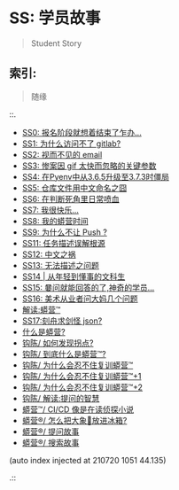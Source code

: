 # SS: 学员故事
> Student Story

## 索引:
> 随缘

::.

- [ SS0: 报名阶段就想着结束了乍办...](190713-SS0-after101camp.md)
- [ SS1: 为什么访问不了 gitlab?](190714-SS1-ie-err.md)
- [ SS2: 视而不见的 email](190724-SS2-email-and.md)
- [ SS3: 惨案因 gif 太快而忽略的关键参数](190811-SS3-gif-project-id.md)
- [ SS4: 在Pyenv中从3.6.5升级至3.7.3时僵局](190815-block-pyenv373.md)
- [ SS5: 仓库文件用中文命名之囧](190815-uri-anti-chinese.md)
- [ SS6: 在判断死角里日常喷血](190818-auto-list2str.md)
- [ SS7: 我很快乐...](190912-i-am-happy.md)
- [ SS8: 我的蟒营时间](190914-jy-time-story.md)
- [ SS9: 为什么不让 Push ?](190920-why-cant-push.md)
- [ SS11: 任务描述误解根源](191108-chaos-tasks.md)
- [ SS12: 中文之祸](191108-chinese-chaos.md)
- [ SS13: 无法描述之问题](191109-2py-chaos-ask.md)
- [ SS14 | 从年轻到懂事的文科生](191115-SS14-datetime-from-young-2grownup.md)
- [ SS15: 嘦问就能回答的了,神奇的学员...](191124-SS15-2py-py2-3-try.md)
- [ SS16: 美术从业者问大妈几个问题](191210-SS16-2py-dama-ask.md)
- [ 解读:蟒营™](191214-Shankai-4py-Whats101.md)
- [ SS17:刻舟求剑怪 json?](191220-SS17-3py-cannot-find-sword-openIssueCount.md)
- [ 什么是蟒营?](200414-Shankai-5py-Whats101.md)
- [ 钩陈/ 如何发现拐点?](200429-ZoomQuiet-OldTouch-how4humm.md)
- [ 钩陈/ 到底什么是蟒营™?](200429-ZoomQuiet-OldTouch-what101camp.md)
- [ 钩陈/ 为什么会忍不住复训蟒营™](200429-ZoomQuiet-OldTouch-why-re101camp.md)
- [ 钩陈/ 为什么会忍不住复训蟒营™+1](200429-ZoomQuiet-OldTouch-why-re101camp1.md)
- [ 钩陈/ 为什么会忍不住复训蟒营™+2](200429-ZoomQuiet-OldTouch-why-re101camp2.md)
- [ 钩陈/ 解读:提问的智慧](200503-ZoomQuiet-OldTouch-H2AQ.md)
- [ 蟒营™/ CI/CD 像是在读侦探小说](200527-ZoomQuiet-7py-cicd.md)
- [ 蟒营®/ 怎么把大象🐘放进冰箱?](200528-ZoomQuiet-7py-elephant.md)
- [ 蟒营®/ 提问故事](200831-12py-how2ask.md)
- [ 蟒营®/ 搜索故事](200831-12py-how2search.md)

(auto index injected at 210720 1051 44.135) 

.::


